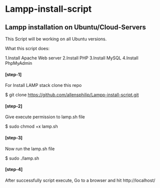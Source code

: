 # Lampp-install-script

<h2>Lampp installation on Ubuntu/Cloud-Servers</h2>
This Script will be working on all Ubuntu versions.

What this script does:

1.Install Apache Web server 
2.Install PHP 
3.Install MySQL 
4.Install PhpMyAdmin

<h4><b>[step-1]</b></h4>

For Install LAMP stack clone this repo

$ git clone https://github.com/allensphilip/Lampp-install-script.git

<h4><b>[step-2]</b></h4>

Give execute permission to lamp.sh file

$ sudo chmod +x lamp.sh 

<h4><b>[step-3]</b></h4>
Now run the lamp.sh file

$ sudo ./lamp.sh 

<h4><b>[step-4]</b></h4>

After successfully script execute, Go to a browser and hit http://localhost/
